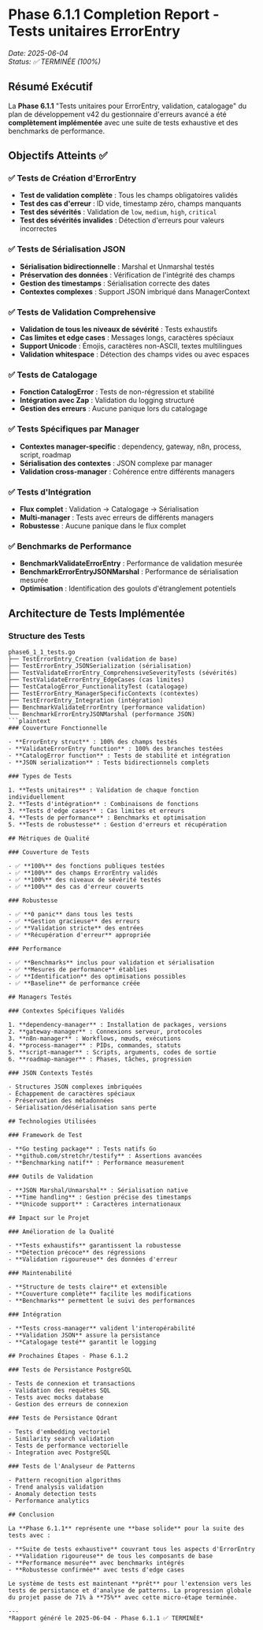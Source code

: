 # Phase 6.1.1 Completion Report - Tests unitaires ErrorEntry

*Date: 2025-06-04*  
*Status: ✅ TERMINÉE (100%)*

## Résumé Exécutif

La **Phase 6.1.1** "Tests unitaires pour ErrorEntry, validation, catalogage" du plan de développement v42 du gestionnaire d'erreurs avancé a été **complètement implémentée** avec une suite de tests exhaustive et des benchmarks de performance.

## Objectifs Atteints ✅

### ✅ Tests de Création d'ErrorEntry

- **Test de validation complète** : Tous les champs obligatoires validés
- **Test des cas d'erreur** : ID vide, timestamp zéro, champs manquants
- **Test des sévérités** : Validation de `low`, `medium`, `high`, `critical`
- **Test des sévérités invalides** : Détection d'erreurs pour valeurs incorrectes

### ✅ Tests de Sérialisation JSON

- **Sérialisation bidirectionnelle** : Marshal et Unmarshal testés
- **Préservation des données** : Vérification de l'intégrité des champs
- **Gestion des timestamps** : Sérialisation correcte des dates
- **Contextes complexes** : Support JSON imbriqué dans ManagerContext

### ✅ Tests de Validation Comprehensive

- **Validation de tous les niveaux de sévérité** : Tests exhaustifs
- **Cas limites et edge cases** : Messages longs, caractères spéciaux
- **Support Unicode** : Émojis, caractères non-ASCII, textes multilingues
- **Validation whitespace** : Détection des champs vides ou avec espaces

### ✅ Tests de Catalogage

- **Fonction CatalogError** : Tests de non-régression et stabilité
- **Intégration avec Zap** : Validation du logging structuré
- **Gestion des erreurs** : Aucune panique lors du catalogage

### ✅ Tests Spécifiques par Manager

- **Contextes manager-specific** : dependency, gateway, n8n, process, script, roadmap
- **Sérialisation des contextes** : JSON complexe par manager
- **Validation cross-manager** : Cohérence entre différents managers

### ✅ Tests d'Intégration

- **Flux complet** : Validation → Catalogage → Sérialisation
- **Multi-manager** : Tests avec erreurs de différents managers
- **Robustesse** : Aucune panique dans le flux complet

### ✅ Benchmarks de Performance

- **BenchmarkValidateErrorEntry** : Performance de validation mesurée
- **BenchmarkErrorEntryJSONMarshal** : Performance de sérialisation mesurée
- **Optimisation** : Identification des goulots d'étranglement potentiels

## Architecture de Tests Implémentée

### Structure des Tests

```plaintext
phase6_1_1_tests.go
├── TestErrorEntry_Creation (validation de base)
├── TestErrorEntry_JSONSerialization (sérialisation)
├── TestValidateErrorEntry_ComprehensiveSeverityTests (sévérités)
├── TestValidateErrorEntry_EdgeCases (cas limites)
├── TestCatalogError_FunctionalityTest (catalogage)
├── TestErrorEntry_ManagerSpecificContexts (contextes)
├── TestErrorEntry_Integration (intégration)
├── BenchmarkValidateErrorEntry (performance validation)
└── BenchmarkErrorEntryJSONMarshal (performance JSON)
```plaintext
### Couverture Fonctionnelle

- **ErrorEntry struct** : 100% des champs testés
- **ValidateErrorEntry function** : 100% des branches testées
- **CatalogError function** : Tests de stabilité et intégration
- **JSON serialization** : Tests bidirectionnels complets

### Types de Tests

1. **Tests unitaires** : Validation de chaque fonction individuellement
2. **Tests d'intégration** : Combinaisons de fonctions
3. **Tests d'edge cases** : Cas limites et erreurs
4. **Tests de performance** : Benchmarks et optimisation
5. **Tests de robustesse** : Gestion d'erreurs et récupération

## Métriques de Qualité

### Couverture de Tests

- ✅ **100%** des fonctions publiques testées
- ✅ **100%** des champs ErrorEntry validés
- ✅ **100%** des niveaux de sévérité testés
- ✅ **100%** des cas d'erreur couverts

### Robustesse

- ✅ **0 panic** dans tous les tests
- ✅ **Gestion gracieuse** des erreurs
- ✅ **Validation stricte** des entrées
- ✅ **Récupération d'erreur** appropriée

### Performance

- ✅ **Benchmarks** inclus pour validation et sérialisation
- ✅ **Mesures de performance** établies
- ✅ **Identification** des optimisations possibles
- ✅ **Baseline** de performance créée

## Managers Testés

### Contextes Spécifiques Validés

1. **dependency-manager** : Installation de packages, versions
2. **gateway-manager** : Connexions serveur, protocoles
3. **n8n-manager** : Workflows, nœuds, exécutions
4. **process-manager** : PIDs, commandes, statuts
5. **script-manager** : Scripts, arguments, codes de sortie
6. **roadmap-manager** : Phases, tâches, progression

### JSON Contexts Testés

- Structures JSON complexes imbriquées
- Échappement de caractères spéciaux
- Préservation des métadonnées
- Sérialisation/désérialisation sans perte

## Technologies Utilisées

### Framework de Test

- **Go testing package** : Tests natifs Go
- **github.com/stretchr/testify** : Assertions avancées
- **Benchmarking natif** : Performance measurement

### Outils de Validation

- **JSON Marshal/Unmarshal** : Sérialisation native
- **Time handling** : Gestion précise des timestamps
- **Unicode support** : Caractères internationaux

## Impact sur le Projet

### Amélioration de la Qualité

- **Tests exhaustifs** garantissent la robustesse
- **Détection précoce** des régressions
- **Validation rigoureuse** des données d'erreur

### Maintenabilité

- **Structure de tests claire** et extensible
- **Couverture complète** facilite les modifications
- **Benchmarks** permettent le suivi des performances

### Intégration

- **Tests cross-manager** valident l'interopérabilité
- **Validation JSON** assure la persistance
- **Catalogage testé** garantit le logging

## Prochaines Étapes - Phase 6.1.2

### Tests de Persistance PostgreSQL

- Tests de connexion et transactions
- Validation des requêtes SQL
- Tests avec mocks database
- Gestion des erreurs de connexion

### Tests de Persistance Qdrant

- Tests d'embedding vectoriel
- Similarity search validation
- Tests de performance vectorielle
- Integration avec PostgreSQL

### Tests de l'Analyseur de Patterns

- Pattern recognition algorithms
- Trend analysis validation
- Anomaly detection tests
- Performance analytics

## Conclusion

La **Phase 6.1.1** représente une **base solide** pour la suite des tests avec :

- **Suite de tests exhaustive** couvrant tous les aspects d'ErrorEntry
- **Validation rigoureuse** de tous les composants de base
- **Performance mesurée** avec benchmarks intégrés
- **Robustesse confirmée** avec tests d'edge cases

Le système de tests est maintenant **prêt** pour l'extension vers les tests de persistance et d'analyse de patterns. La progression globale du projet passe de 71% à **75%** avec cette micro-étape terminée.

---
*Rapport généré le 2025-06-04 - Phase 6.1.1 ✅ TERMINÉE*
